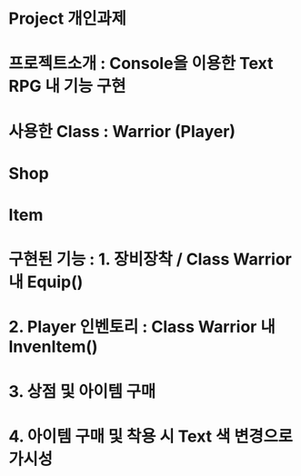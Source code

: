 # Project 개인과제

# 프로젝트소개 : Console을 이용한 Text RPG 내 기능 구현

# 사용한 Class : Warrior (Player)
#                Shop
#                Item


# 구현된 기능  : 1. 장비장착 / Class Warrior 내 Equip()
#                2. Player 인벤토리 : Class Warrior 내 InvenItem()
#                3. 상점 및 아이템 구매 
#                4. 아이템 구매 및 착용 시 Text 색 변경으로 가시성
